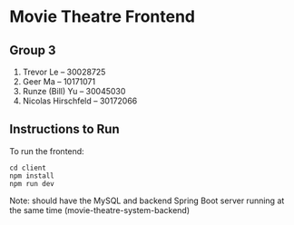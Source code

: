 # Movie Theatre Frontend
## Group 3
1. Trevor Le – 30028725
1. Geer Ma – 10171071
1. Runze (Bill) Yu – 30045030
1. Nicolas Hirschfeld – 30172066 

## Instructions to Run
To run the frontend:
``` 
cd client
npm install
npm run dev
```

Note: should have the MySQL and backend Spring Boot server running at the same time (movie-theatre-system-backend)
